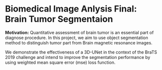 # Biomedical Image Anlysis Final: Brain Tumor Segmentaion

**Motivation:**
Quantitative assessment of brain tumor is an essential part of diagnose procedure. In this project, we aim to use object segmentation method to distinguish tumor part from Brain magnetic resonance images.

We demonstrate the effectiveness of a 3D-UNet in the context of the BraTS 2019 challenge and intend to improve the segmentation performance by using weighted mean square error (mse) loss function.
